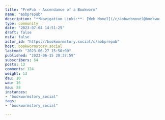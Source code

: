 ```yaml
---
title: "PrePub - Ascendance of a Bookworm" 
name: "aobprepub"
description: "**Navigation Links:**- [Web Novel](/c/aobwebnovel@bookwormstory.social)- **PrePub**- [Light Novel](/c/aoblightnovel@bookwormstory.social)- [Manga](/c/aobmanga@bookwormstory.social)- [Anime](/c/aobanime@bookwormstory.social)- [Lemmy / Site Discussions](/c/metadiscussions@bookwormstory.social)A Space for discussing the weekly chapter releases.Even though this is a separate community please be aware that Post titles and in some cases the first few lines of text will be displayed in the local and all feeds, so avoid spoilers there as much as possible anyway. Thanks.::: spoiler  synonyms  - Ascendance of a Bookworm - Honzuki no Gekokujou - 『本好きの下剋上』:::"
type: community
date: "2023-07-04 14:51:25"
draft: false
nsfw: false
actor_id: "https://bookwormstory.social/c/aobprepub"
host: bookwormstory.social
lastmod: "2023-06-27 15:50:00"
published: "2023-06-15 20:37:59"
subscribers: 64
posts: 13
comments: 124
weight: 13
dau: 10
wau: 16
mau: 28
instances:
- "bookwormstory_social"
tags: 
- "bookwormstory_social"

---
```

